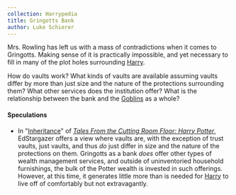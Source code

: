 ```yaml
---
collection: Harrypedia
title: Gringotts Bank
author: Luke Schierer
---
```


Mrs. Rowling has left us with a mass of contradictions when it comes to
Gringotts. Making sense of it is practically impossible, and yet necessary to
fill in many of the plot holes surrounding [Harry].

How do vaults work? What kinds of vaults are available assuming vaults differ
by more than just size and the nature of the protections surrounding them? What
other services does the institution offer? What is the relationship between the
bank and the [Goblins] as a whole?

#### Speculations

- In "[Inheritance](https://www.fanfiction.net/s/7989623/7)" of _[Tales From
  the Cutting Room Floor: Harry Potter](https://www.fanfiction.net/s/7989623)_,
  EdStargazer offers a view where vaults are, with the exception of trust
  vaults, just vaults, and thus _do_ just differ in size and the nature of the
  protections on them. Gringotts as a bank _does_ offer other types of wealth
  management services, and outside of uninventoried household furnishings, the
  bulk of the Potter wealth is invested in such offerings. However, at this
  time, it generates little more than is needed for [Harry] to live off of
  comfortably but not extravagantly.

[Harry]: </Harrypedia/people/Potter/Harry James/>
[Goblins]: /Harrypedia/beings/goblin/
